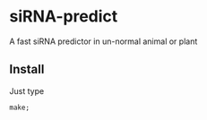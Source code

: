 # siRNA-predict
A fast siRNA predictor in un-normal animal or plant

## Install

Just type

    make;
